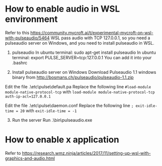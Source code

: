 # How to enable audio in WSL environment
Refer to this https://community.mycroft.ai/t/experimental-mycroft-on-wsl-with-pulseaudio/5464
WSL pass audio with TCP 127.0.0.1, so you need a pulseaudio server on Windows, and you need to install pulseaudio in WSL.
1. pulseaudio
In ubuntu terminal: sudo apt-get install pulseaudio
In ubuntu terminal: export PULSE_SERVER=tcp:127.0.0.1
You can add it into your .bashrc

2. Install pulseaudio server on Windows 
Download Pulseaudio 1.1 windows binary from http://bosmans.ch/pulseaudio/pulseaudio-1.1.zip

Edit the file .\etc\pulse\default.pa
Replace the following line `#load-module module-native-protocol-tcp` with `load-module module-native-protocol-tcp auth-ip-acl=127.0.0.1`

Edit the file .\etc\pulse\daemon.conf
Replace the following line `; exit-idle-time = 20` with `exit-idle-time = -1`

3. Run the server
Run .\bin\pulseaudio.exe

# How to enable x application
Refer to https://research.wmz.ninja/articles/2017/11/setting-up-wsl-with-graphics-and-audio.html
